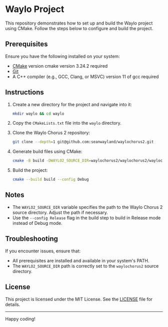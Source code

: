 # Waylo Project

This repository demonstrates how to set up and build the Waylo project using CMake. Follow the steps below to configure and build the project.

## Prerequisites

Ensure you have the following installed on your system:

- [CMake](https://cmake.org/download/) version cmake version 3.24.2 required 
- [Git](https://git-scm.com/)
- A C++ compiler (e.g., GCC, Clang, or MSVC) version 11 of gcc required 

## Instructions

1. Create a new directory for the project and navigate into it:

   ```bash
   mkdir waylo && cd waylo
   ```

2. Copy the `CMakeLists.txt` file into the `waylo` directory.

3. Clone the Waylo Chorus 2 repository:

   ```bash
   git clone --depth=1 git@github.com:seanwayland/waylochorus2.git
   ```

4. Generate build files using CMake:

   ```bash
   cmake -B build -DWAYLO2_SOURCE_DIR=waylochorus2/waylochorus2/waylochorus2
   ```

5. Build the project:

   ```bash
   cmake --build build --config Debug
   ```

## Notes

- The `WAYLO2_SOURCE_DIR` variable specifies the path to the Waylo Chorus 2 source directory. Adjust the path if necessary.
- Use the `--config Release` flag in the build step to build in Release mode instead of Debug mode.

## Troubleshooting

If you encounter issues, ensure that:

- All prerequisites are installed and available in your system's PATH.
- The `WAYLO2_SOURCE_DIR` path is correctly set to the `waylochorus2` source directory.

## License

This project is licensed under the MIT License. See the [LICENSE](LICENSE) file for details.

---

Happy coding!

